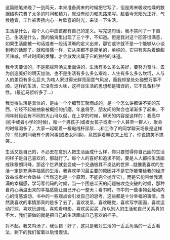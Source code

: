   这篇随笔来晚了一到两天，本来准备周末的时候把它写了，但是周末吸收枯燥的数据结构花费了太多的时间和精力，就没有动力和思路来写。趁着今天阳光正好，气候适宜，工作被表扬内心一片欣喜的时光，来谈一下生活。

  生活是什么，每个人心中应该都有自己的定义。写完这句话，我不禁问了一下自己，生活是什么，我的脑海里出现了三个字，不知道。但是我对这个回答很满意，如果生活能被一句话或者一段话清晰的定义出来，那它或许就不是一个能够从小谈到老的话题了。就和情感一样，它从来都不是简单的，单纯的，它只有夹杂着酸甜苦辣咸，经过时间的发酵，才会散发出属于它的独特的味道。

  我今天要谈的，不是那些鸡汤文里面讲的，生活有多么多么美好，要努力奋斗，去为创造美好的明天加油，也不是生活有多么多么艰难，人生有多么多么坎坷，人与人的差距有多么巨大,为啥人家过得光鲜亮丽意气风发，而我却是处处碰壁万事不顺。这样的生活，它没有烟火味，这样谈生活的思想都是错误的，它不具备科学性。（最近马哲听多了…）

  我觉得生活是具体的，是由一个个细节汇聚而成的，是一个怎么讲都讲不完的东西，它经不起被抽象被概括的折磨。年底将至，朋友间的聚会也渐渐多了起来，不同年龄段会有不同的大山可以侃，在上学的时候，聊天的内容是这样的：我高中(初中或者小学的时候)，和一个男孩子(或者女孩子或者一个人甚至一群人)，聚会的时候喝多了，大家一起朝着一根电线杆尿尿….;和工作了的同学聊天场景是这样的：前段时间我有个男同事(或者女同事)，竟然穿着睡衣来上班了，你说搞笑不搞笑….

  生活又是自己的，不必去在意别人把生活画成什么样，你只要觉得你自己画的生活的样子是自己喜欢的，那就行了。每个人的喜好和追求不同，要是人人都把生活画成珠穆朗玛峰，那这个世界就会变成一个交通极其不发达的世界…就像我喜欢的生活一定是充满幸福感的生活，我喜欢学习最主要的原因并不是它所能带给我的经济效益或者社会效益（当然这也是一个原因，不能完全抛弃它），而是它能带给我满满的幸福感，学习写代码的时候，当一个困惑半天的问题被攻克突破的时候，那种自内心满溢出来的幸福感能让自己开心一整天；看书时，书中的一些事物会触动内心的情感波动，书中的一些观点会引发自己的思考，这些都是十分幸福的事情。当然我喜欢的事情那真的是多了去了，喜欢发呆，喜欢睡觉，喜欢写字画画，喜欢运动打球，喜欢玩游戏，喜欢看电影，喜欢买买买…所以别人的生活和自己关系真的不大，我们要做的就是把自己的生活画成自己喜欢的样子。

  对不起，我又鸡汤了，我认错！好了，这只是我对生活的一丢丢角落的一丢丢看法，剩下的我们留着以后慢慢谈。